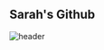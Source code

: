 ## Sarah's Github
![header](https://capsule-render.vercel.app/api?type=wave&color=auto&height=300&section=header&text=capsule%20render&fontSize=90)
